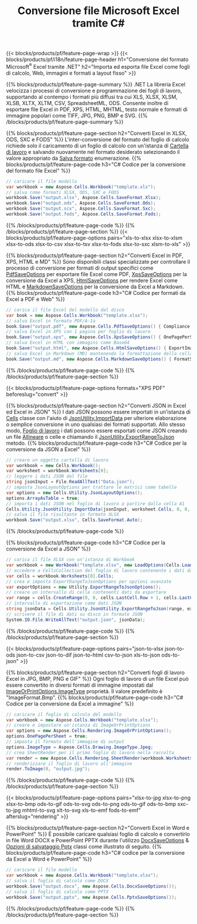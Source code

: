 ﻿---
title: Conversione file Microsoft Excel tramite C# 
url: /it/net/conversion/
description: Converti Excel XLS, XLSX, ODS, CSV in PDF, XPS, HTML, JPEG, HTML e molti altri formati popolari con poche righe di codice C#.
---
{{< blocks/products/pf/feature-page-wrap >}}
{{< blocks/products/pf/i18n/feature-page-header h1="Conversione del formato Microsoft<sup>&reg;</sup> Excel tramite .NET" h2="Importa ed esporta file Excel come fogli di calcolo, Web, immagini e formati a layout fisso" >}}

{{% blocks/products/pf/feature-page-summary %}}
.NET La libreria Excel velocizza i processi di conversione e programmazione dei fogli di lavoro, supportando al contempo i formati più diffusi tra cui XLS, XLSX, XLSM, XLSB, XLTX, XLTM, CSV, SpreadsheetML, ODS. Consente inoltre di esportare file Excel in PDF, XPS, HTML, MHTML, testo normale e formati di immagine popolari come TIFF, JPG, PNG, BMP e SVG.
{{% /blocks/products/pf/feature-page-summary %}}

{{% blocks/products/pf/feature-page-section h2="Converti Excel in XLSX, ODS, SXC e FODS" %}}
L'inter-conversione del formato del foglio di calcolo richiede solo il caricamento di un foglio di calcolo con un'istanza di [Cartella di lavoro](https://reference.aspose.com/cells/net/aspose.cells/workbook) e salvando nuovamente nel formato desiderato selezionando il valore appropriato da [Salva formato](https://reference.aspose.com/cells/net/aspose.cells/saveformat) enumerazione.
{{% blocks/products/pf/feature-page-code h3="C# Codice per la conversione del formato file Excel" %}}

```cs
// caricare il file modello
var workbook = new Aspose.Cells.Workbook("template.xls");
// salva come formati XLSX, ODS, SXC e FODS
workbook.Save("output.xlsx", Aspose.Cells.SaveFormat.Xlsx);
workbook.Save("output.ods", Aspose.Cells.SaveFormat.Ods);
workbook.Save("output.scx", Aspose.Cells.SaveFormat.Sxc);
workbook.Save("output.fods", Aspose.Cells.SaveFormat.Fods);

```
{{% /blocks/products/pf/feature-page-code %}}
{{% /blocks/products/pf/feature-page-section %}}
{{< blocks/products/pf/feature-page-options pairs="xls-to-xlsx xlsx-to-xlsm xlsx-to-ods xlsx-to-csv xlsx-to-tsv xlsx-to-fods xlsx-to-sxc xlsm-to-xls" >}}


{{% blocks/products/pf/feature-page-section h2="Converti Excel in PDF, XPS, HTML e MD" %}}
Sono disponibili classi specializzate per controllare il processo di conversione per formati di output specifici come [PdfSaveOptions](https://reference.aspose.com/cells/net/aspose.cells/pdfsaveoptions) per esportare file Excel come PDF, [XpsSaveOptions](https://reference.aspose.com/cells/net/aspose.cells/xpssaveoptions) per la conversione da Excel a XPS, [HtmlSaveOptions](https://reference.aspose.com/cells/net/aspose.cells/htmlsaveoptions) per rendere Excel come HTML e [MarkdownSaveOptions](https://reference.aspose.com/cells/net/aspose.cells/markdownsaveoptions) per la conversione da Excel a Markdown. 
{{% blocks/products/pf/feature-page-code h3="C# Codice per formati da Excel a PDF e Web" %}}

```cs
// carica il file Excel del modello dal disco
var book = new Aspose.Cells.Workbook("template.xlsx");
// salva Excel in formato PDF/A-1a
book.Save("output.pdf", new Aspose.Cells.PdfSaveOptions() { Compliance = PdfComplianceVersion.PdfA1a });
// salva Excel in XPS con 1 pagina per foglio di lavoro
book.Save("output.xps", new Aspose.Cells.XpsSaveOptions() { OnePagePerSheet = true });
// salva Excel in HTML con immagini come Base64
book.Save("output.html", new Aspose.Cells.HtmlSaveOptions() { ExportImagesAsBase64 = true });
// salva Excel in Markdown (MD) mantenendo la formattazione della cella
book.Save("output.md", new Aspose.Cells.MarkdownSaveOptions() { FormatStrategy = Cells.CellValueFormatStrategy.CellStyle });

```
{{% /blocks/products/pf/feature-page-code %}}
{{% /blocks/products/pf/feature-page-section %}}

{{< blocks/products/pf/feature-page-options formats="XPS PDF" beforeslug="convert" >}}

{{% blocks/products/pf/feature-page-section h2="Converti JSON in Excel ed Excel in JSON" %}}
I dati JSON possono essere importati in un'istanza di [Cells](https://reference.aspose.com/cells/net/aspose.cells/cells) classe con l'aiuto di [JsonUtility.ImportData](https://reference.aspose.com/cells/net/aspose.cells.utility/jsonutility/methods/importdata) per ulteriore elaborazione o semplice conversione in uno qualsiasi dei formati supportati. Allo stesso modo, [Foglio di lavoro](https://reference.aspose.com/cells/net/aspose.cells/worksheet) i dati possono essere esportati come JSON creando un file [Allineare](https://reference.aspose.com/cells/net/aspose.cells/range) o celle e chiamando il [JsonUtility.ExportRangeToJson](https://reference.aspose.com/cells/net/aspose.cells.utility/jsonutility/methods/exportrangetojson) metodo.
{{% blocks/products/pf/feature-page-code h3="C# Codice per la conversione da JSON a Excel" %}}
```cs
// creare un oggetto cartella di lavoro
var workbook = new Cells.Workbook();
var worksheet = workbook.Worksheets[0];
// leggere i dati JSON dal file
string jsonInput = File.ReadAllText("Data.json");
// imposta JsonLayoutOptions per trattare le matrici come tabelle
var options = new Cells.Utility.JsonLayoutOptions();
options.ArrayAsTable = true;
// importa i dati JSON nel foglio di lavoro a partire dalla cella A1
Cells.Utility.JsonUtility.ImportData(jsonInput, worksheet.Cells, 0, 0, options);
// salva il file risultante in formato XLSX
workbook.Save("output.xlsx", Cells.SaveFormat.Auto); 

```
{{% /blocks/products/pf/feature-page-code %}}

{{% blocks/products/pf/feature-page-code h3="C# Codice per la conversione da Excel a JSON" %}}
```cs
// carica il file XLSX con un'istanza di Workbook
var workbook = new Workbook("template.xlsx", new LoadOptions(Cells.LoadFormat.Auto));
// accedere a CellsCollection del foglio di lavoro contenente i dati da convertire
var cells = workbook.Worksheets[0].Cells;
// crea e imposta ExportRangeToJsonOptions per opzioni avanzate
var exportOptions = new Utility.ExportRangeToJsonOptions();
// creare un intervallo di celle contenenti dati da esportare
var range = cells.CreateRange(0, 0, cells.LastCell.Row + 1, cells.LastCell.Column + 1);
// intervallo di esportazione come dati JSON
string jsonData = Cells.Utility.JsonUtility.ExportRangeToJson(range, exportOptions);
// scrivere il file di dati su disco in formato JSON
System.IO.File.WriteAllText("output.json", jsonData); 

```
{{% /blocks/products/pf/feature-page-code %}}
{{% /blocks/products/pf/feature-page-section %}}

{{< blocks/products/pf/feature-page-options pairs="json-to-xlsx json-to-ods json-to-csv json-to-dif json-to-html csv-to-json xls-to-json ods-to-json" >}}

{{% blocks/products/pf/feature-page-section h2="Converti fogli di lavoro Excel in JPG, BMP, PNG e GIF" %}}
Ogni foglio di lavoro di un file Excel può essere convertito in diversi formati di immagine impostati dal [ImageOrPrintOptions.ImageType](https://reference.aspose.com/cells/net/aspose.cells.rendering/imageorprintoptions/properties/imagetype) proprietà. Il valore predefinito è "ImageFormat.Bmp".
{{% blocks/products/pf/feature-page-code h3="C# Codice per la conversione da Excel a immagine" %}}
```cs
// caricare il foglio di calcolo del modello
var workbook = new Aspose.Cells.Workbook("template.xlsx");
// creare e impostare un'istanza di ImageOrPrintOptions
var options = new Aspose.Cells.Rendering.ImageOrPrintOptions();
options.OnePagePerSheet = true;
// imposta il formato dell'immagine di output
options.ImageType = Aspose.Cells.Drawing.ImageType.Jpeg;
// crea SheetRender per il primo foglio di lavoro nella raccolta
var render = new Aspose.Cells.Rendering.SheetRender(workbook.Worksheets[0], options);
// renderizzare il foglio di lavoro all'immagine
render.ToImage(0, "output.jpg");

```
{{% /blocks/products/pf/feature-page-code %}}
{{% /blocks/products/pf/feature-page-section %}}

{{< blocks/products/pf/feature-page-options pairs="xlsx-to-jpg xlsx-to-png xlsx-to-bmp ods-to-gif ods-to-svg ods-to-png ods-to-gif ods-to-bmp sxc-to-jpg mhtml-to-svg xlt-to-svg xls-to-emf fods-to-emf" afterslug="rendering" >}}

{{% blocks/products/pf/feature-page-section h2="Converti Excel in Word e PowerPoint" %}}
È possibile caricare qualsiasi foglio di calcolo e convertirlo in file Word DOCX e PowerPoint PPTX durante l'utilizzo [DocxSaveOptions](https://reference.aspose.com/cells/net/aspose.cells/docxsaveoptions) & [Opzioni di salvataggio Pptx](https://reference.aspose.com/cells/net/aspose.cells/pptxsaveoptions) classi come illustrato di seguito.
{{% blocks/products/pf/feature-page-code h3="C# codice per la conversione da Excel a Word e PowerPoint" %}}
```cs
// caricare il file modello
var workbook = new Aspose.Cells.Workbook("template.xlsx");
// salva il foglio di calcolo come DOCX
workbook.Save("output.docx", new Aspose.Cells.DocxSaveOptions());
// salva il foglio di calcolo come PPTX
workbook.Save("output.pptx", new Aspose.Cells.PptxSaveOptions());

```
{{% /blocks/products/pf/feature-page-code %}}
{{% /blocks/products/pf/feature-page-section %}}